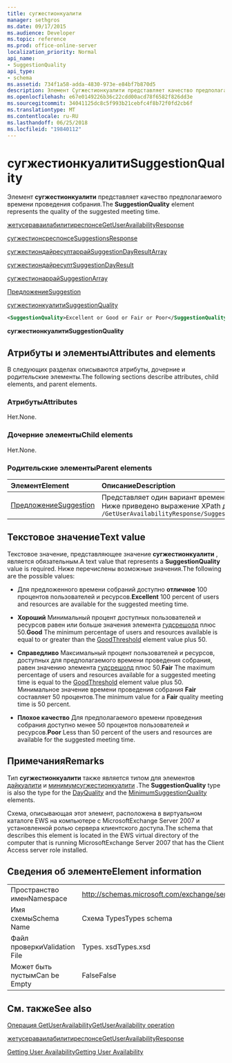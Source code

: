 ```yaml
---
title: сугжестионкуалити
manager: sethgros
ms.date: 09/17/2015
ms.audience: Developer
ms.topic: reference
ms.prod: office-online-server
localization_priority: Normal
api_name:
- SuggestionQuality
api_type:
- schema
ms.assetid: 734f1a58-adda-4830-973e-e84bf7b870d5
description: Элемент Сугжестионкуалити представляет качество предполагаемого времени проведения собрания.
ms.openlocfilehash: e67e0149226b36c22cdd00acd78f6582f826dd3e
ms.sourcegitcommit: 34041125dc8c5f993b21cebfc4f8b72f0fd2cb6f
ms.translationtype: MT
ms.contentlocale: ru-RU
ms.lasthandoff: 06/25/2018
ms.locfileid: "19840112"
---
```

# <a name="suggestionquality"></a><span data-ttu-id="52a1d-103">сугжестионкуалити</span><span class="sxs-lookup"><span data-stu-id="52a1d-103">SuggestionQuality</span></span>

<span data-ttu-id="52a1d-104">Элемент **сугжестионкуалити** представляет качество предполагаемого времени проведения собрания.</span><span class="sxs-lookup"><span data-stu-id="52a1d-104">The **SuggestionQuality** element represents the quality of the suggested meeting time.</span></span> 
  
[<span data-ttu-id="52a1d-105">жетусераваилабилитиреспонсе</span><span class="sxs-lookup"><span data-stu-id="52a1d-105">GetUserAvailabilityResponse</span></span>](getuseravailabilityresponse.md)
  
[<span data-ttu-id="52a1d-106">сугжестионсреспонсе</span><span class="sxs-lookup"><span data-stu-id="52a1d-106">SuggestionsResponse</span></span>](suggestionsresponse.md)
  
[<span data-ttu-id="52a1d-107">сугжестиондайресултаррай</span><span class="sxs-lookup"><span data-stu-id="52a1d-107">SuggestionDayResultArray</span></span>](suggestiondayresultarray.md)
  
[<span data-ttu-id="52a1d-108">сугжестиондайресулт</span><span class="sxs-lookup"><span data-stu-id="52a1d-108">SuggestionDayResult</span></span>](suggestiondayresult.md)
  
[<span data-ttu-id="52a1d-109">сугжестионаррай</span><span class="sxs-lookup"><span data-stu-id="52a1d-109">SuggestionArray</span></span>](suggestionarray.md)
  
[<span data-ttu-id="52a1d-110">Предложение</span><span class="sxs-lookup"><span data-stu-id="52a1d-110">Suggestion</span></span>](suggestion.md)
  
[<span data-ttu-id="52a1d-111">сугжестионкуалити</span><span class="sxs-lookup"><span data-stu-id="52a1d-111">SuggestionQuality</span></span>](suggestionquality.md)
  
```xml
<SuggestionQuality>Excellent or Good or Fair or Poor</SuggestionQuality>
```

 <span data-ttu-id="52a1d-112">**сугжестионкуалити**</span><span class="sxs-lookup"><span data-stu-id="52a1d-112">**SuggestionQuality**</span></span>
## <a name="attributes-and-elements"></a><span data-ttu-id="52a1d-113">Атрибуты и элементы</span><span class="sxs-lookup"><span data-stu-id="52a1d-113">Attributes and elements</span></span>

<span data-ttu-id="52a1d-114">В следующих разделах описываются атрибуты, дочерние и родительские элементы.</span><span class="sxs-lookup"><span data-stu-id="52a1d-114">The following sections describe attributes, child elements, and parent elements.</span></span>
  
### <a name="attributes"></a><span data-ttu-id="52a1d-115">Атрибуты</span><span class="sxs-lookup"><span data-stu-id="52a1d-115">Attributes</span></span>

<span data-ttu-id="52a1d-116">Нет.</span><span class="sxs-lookup"><span data-stu-id="52a1d-116">None.</span></span>
  
### <a name="child-elements"></a><span data-ttu-id="52a1d-117">Дочерние элементы</span><span class="sxs-lookup"><span data-stu-id="52a1d-117">Child elements</span></span>

<span data-ttu-id="52a1d-118">Нет.</span><span class="sxs-lookup"><span data-stu-id="52a1d-118">None.</span></span>
  
### <a name="parent-elements"></a><span data-ttu-id="52a1d-119">Родительские элементы</span><span class="sxs-lookup"><span data-stu-id="52a1d-119">Parent elements</span></span>

|<span data-ttu-id="52a1d-120">**Элемент**</span><span class="sxs-lookup"><span data-stu-id="52a1d-120">**Element**</span></span>|<span data-ttu-id="52a1d-121">**Описание**</span><span class="sxs-lookup"><span data-stu-id="52a1d-121">**Description**</span></span>|
|:-----|:-----|
|[<span data-ttu-id="52a1d-122">Предложение</span><span class="sxs-lookup"><span data-stu-id="52a1d-122">Suggestion</span></span>](suggestion.md) <br/> |<span data-ttu-id="52a1d-123">Представляет один вариант времени собрания.</span><span class="sxs-lookup"><span data-stu-id="52a1d-123">Represents a single meeting time suggestion.</span></span>  <br/> <span data-ttu-id="52a1d-124">Ниже приведено выражение XPath для этого элемента:</span><span class="sxs-lookup"><span data-stu-id="52a1d-124">The following is the XPath expression to this element:</span></span>  <br/>  `/GetUserAvailabilityResponse/SuggestionsResponse/SuggestionDayResultArray/SuggestionDayResult[i]/SuggestionArray/Suggestion[i]` <br/> |
   
## <a name="text-value"></a><span data-ttu-id="52a1d-125">Текстовое значение</span><span class="sxs-lookup"><span data-stu-id="52a1d-125">Text value</span></span>

<span data-ttu-id="52a1d-126">Текстовое значение, представляющее значение **сугжестионкуалити** , является обязательным.</span><span class="sxs-lookup"><span data-stu-id="52a1d-126">A text value that represents a **SuggestionQuality** value is required.</span></span> <span data-ttu-id="52a1d-127">Ниже перечислены возможные значения.</span><span class="sxs-lookup"><span data-stu-id="52a1d-127">The following are the possible values:</span></span> 
  
- <span data-ttu-id="52a1d-128">Для предложенного времени собраний доступно **отличное** 100 процентов пользователей и ресурсов.</span><span class="sxs-lookup"><span data-stu-id="52a1d-128">**Excellent** 100 percent of users and resources are available for the suggested meeting time.</span></span> 
    
- <span data-ttu-id="52a1d-129">**Хороший** Минимальный процент доступных пользователей и ресурсов равен или больше значения элемента [гудсрешолд](goodthreshold.md) плюс 50.</span><span class="sxs-lookup"><span data-stu-id="52a1d-129">**Good** The minimum percentage of users and resources available is equal to or greater than the [GoodThreshold](goodthreshold.md) element value plus 50.</span></span> 
    
- <span data-ttu-id="52a1d-130">**Справедливо** Максимальный процент пользователей и ресурсов, доступных для предполагаемого времени проведения собрания, равен значению элемента [гудсрешолд](goodthreshold.md) плюс 50.</span><span class="sxs-lookup"><span data-stu-id="52a1d-130">**Fair** The maximum percentage of users and resources available for a suggested meeting time is equal to the [GoodThreshold](goodthreshold.md) element value plus 50.</span></span> <span data-ttu-id="52a1d-131">Минимальное значение времени проведения собрания **Fair** составляет 50 процентов.</span><span class="sxs-lookup"><span data-stu-id="52a1d-131">The minimum value for a **Fair** quality meeting time is 50 percent.</span></span> 
    
- <span data-ttu-id="52a1d-132">**Плохое качество** Для предполагаемого времени проведения собрания доступно менее 50 процентов пользователей и ресурсов.</span><span class="sxs-lookup"><span data-stu-id="52a1d-132">**Poor** Less than 50 percent of the users and resources are available for the suggested meeting time.</span></span> 
    
## <a name="remarks"></a><span data-ttu-id="52a1d-133">Примечания</span><span class="sxs-lookup"><span data-stu-id="52a1d-133">Remarks</span></span>

<span data-ttu-id="52a1d-134">Тип **сугжестионкуалити** также является типом для элементов [дайкуалити](dayquality.md) и [минимумсугжестионкуалити](minimumsuggestionquality.md) .</span><span class="sxs-lookup"><span data-stu-id="52a1d-134">The **SuggestionQuality** type is also the type for the [DayQuality](dayquality.md) and the [MinimumSuggestionQuality](minimumsuggestionquality.md) elements.</span></span> 
  
<span data-ttu-id="52a1d-135">Схема, описывающая этот элемент, расположена в виртуальном каталоге EWS на компьютере с MicrosoftExchange Server 2007 и установленной ролью сервера клиентского доступа.</span><span class="sxs-lookup"><span data-stu-id="52a1d-135">The schema that describes this element is located in the EWS virtual directory of the computer that is running MicrosoftExchange Server 2007 that has the Client Access server role installed.</span></span>
  
## <a name="element-information"></a><span data-ttu-id="52a1d-136">Сведения об элементе</span><span class="sxs-lookup"><span data-stu-id="52a1d-136">Element information</span></span>

|||
|:-----|:-----|
|<span data-ttu-id="52a1d-137">Пространство имен</span><span class="sxs-lookup"><span data-stu-id="52a1d-137">Namespace</span></span>  <br/> |http://schemas.microsoft.com/exchange/services/2006/types  <br/> |
|<span data-ttu-id="52a1d-138">Имя схемы</span><span class="sxs-lookup"><span data-stu-id="52a1d-138">Schema Name</span></span>  <br/> |<span data-ttu-id="52a1d-139">Схема Types</span><span class="sxs-lookup"><span data-stu-id="52a1d-139">Types schema</span></span>  <br/> |
|<span data-ttu-id="52a1d-140">Файл проверки</span><span class="sxs-lookup"><span data-stu-id="52a1d-140">Validation File</span></span>  <br/> |<span data-ttu-id="52a1d-141">Types. xsd</span><span class="sxs-lookup"><span data-stu-id="52a1d-141">Types.xsd</span></span>  <br/> |
|<span data-ttu-id="52a1d-142">Может быть пустым</span><span class="sxs-lookup"><span data-stu-id="52a1d-142">Can be Empty</span></span>  <br/> |<span data-ttu-id="52a1d-143">False</span><span class="sxs-lookup"><span data-stu-id="52a1d-143">False</span></span>  <br/> |
   
## <a name="see-also"></a><span data-ttu-id="52a1d-144">См. также</span><span class="sxs-lookup"><span data-stu-id="52a1d-144">See also</span></span>



[<span data-ttu-id="52a1d-145">Операция GetUserAvailability</span><span class="sxs-lookup"><span data-stu-id="52a1d-145">GetUserAvailability operation</span></span>](getuseravailability-operation.md)
  
[<span data-ttu-id="52a1d-146">жетусераваилабилитиреспонсе</span><span class="sxs-lookup"><span data-stu-id="52a1d-146">GetUserAvailabilityResponse</span></span>](getuseravailabilityresponse.md)


[<span data-ttu-id="52a1d-147">Getting User Availability</span><span class="sxs-lookup"><span data-stu-id="52a1d-147">Getting User Availability</span></span>](http://msdn.microsoft.com/library/d4133fcb-9b0f-4e6b-aadf-a389da83516a%28Office.15%29.aspx)

